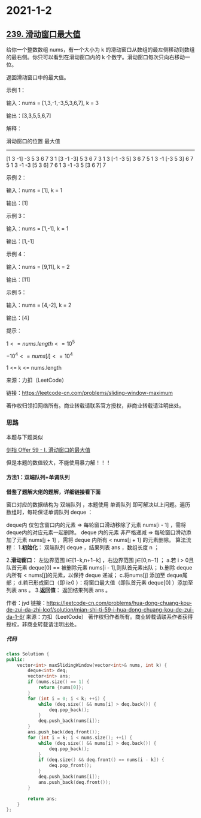 # 2021-1-2

## [239. 滑动窗口最大值](https://leetcode-cn.com/problems/sliding-window-maximum/)

给你一个整数数组 nums，有一个大小为 k 的滑动窗口从数组的最左侧移动到数组的最右侧。你只可以看到在滑动窗口内的 k 个数字。滑动窗口每次只向右移动一位。

返回滑动窗口中的最大值。

 示例 1：

输入：nums = [1,3,-1,-3,5,3,6,7], k = 3

输出：[3,3,5,5,6,7]

解释：

滑动窗口的位置                最大值

---------------               -----
[1  3  -1] -3  5  3  6  7       3
 1 [3  -1  -3] 5  3  6  7       3
 1  3 [-1  -3  5] 3  6  7       5
 1  3  -1 [-3  5  3] 6  7       5
 1  3  -1  -3 [5  3  6] 7       6
 1  3  -1  -3  5 [3  6  7]      7

示例 2：

输入：nums = [1], k = 1

输出：[1]

示例 3：

输入：nums = [1,-1], k = 1

输出：[1,-1]

示例 4：

输入：nums = [9,11], k = 2

输出：[11]

示例 5：

输入：nums = [4,-2], k = 2

输出：[4]

提示：

$1 <= nums.length <= 10^5$

$-10^4 <= nums[i] <= 10^4$

1 <= k <= nums.length

来源：力扣（LeetCode）

链接：https://leetcode-cn.com/problems/sliding-window-maximum

著作权归领扣网络所有。商业转载请联系官方授权，非商业转载请注明出处。



### 思路

本题与下题类似

[剑指 Offer 59 - I. 滑动窗口的最大值](https://leetcode-cn.com/problems/hua-dong-chuang-kou-de-zui-da-zhi-lcof/)

但是本题的数值较大，不能使用暴力解！！！

#### 方法1：双端队列+单调队列

**借鉴了题解大佬的题解，详细链接看下面**

窗口对应的数据结构为 双端队列 ，本题使用 单调队列 即可解决以上问题。遍历数组时，每轮保证单调队列 deque ：

deque内 仅包含窗口内的元素 ⇒ 每轮窗口滑动移除了元素 nums[i - 1] ，需将 deque内的对应元素一起删除。
deque 内的元素 非严格递减 ⇒ 每轮窗口滑动添加了元素 nums[j + 1] ，需将 deque 内所有 < nums[j + 1] 的元素删除。
算法流程：
1.**初始化**： 双端队列 deque ，结果列表 ans ，数组长度 n ；

2.**滑动窗口**： 左边界范围 i∈[1−k,n+1−k] ，右边界范围 j∈[0,n−1] ；
	a.若 i > 0且 队首元素 deque[0] == 被删除元素 nums[i - 1],则队首元素出队；
	b.删除 deque内所有 < nums[j]的元素，以保持 deque 递减；
	c.将nums[j] 添加至 deque尾部；
	d.若已形成窗口（即 i≥0 ）：将窗口最大值（即队首元素 deque[0] ）添加至列表 ans 。
3.**返回值**： 返回结果列表 ans 。

作者：jyd
链接：https://leetcode-cn.com/problems/hua-dong-chuang-kou-de-zui-da-zhi-lcof/solution/mian-shi-ti-59-i-hua-dong-chuang-kou-de-zui-da-1-6/
来源：力扣（LeetCode）
著作权归作者所有。商业转载请联系作者获得授权，非商业转载请注明出处。

##### 代码

```cpp
class Solution {
public:
    vector<int> maxSlidingWindow(vector<int>& nums, int k) {
        deque<int> deq;
        vector<int> ans;
        if (nums.size() == 1) {
            return {nums[0]};
        }
        for (int i = 0; i < k; ++i) {
            while (deq.size() && nums[i] > deq.back()) {
                deq.pop_back();
            }
            deq.push_back(nums[i]);
        }
        ans.push_back(deq.front());
        for (int i = k; i < nums.size(); ++i) {
            while (deq.size() && nums[i] > deq.back()) {
                deq.pop_back();
            }
            if (deq.size() && deq.front() == nums[i - k]) {
                deq.pop_front();
            }
            deq.push_back(nums[i]);
            ans.push_back(deq.front());
        }

        return ans;
    }
};
```

